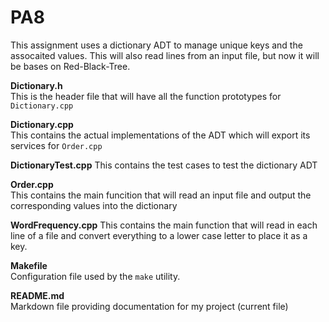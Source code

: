 # PA8

This assignment uses a dictionary ADT to manage unique keys and the assocaited values. This will also read lines from an input file, but now it will be bases on Red-Black-Tree.

**Dictionary.h**  
This is the header file that will have all the function prototypes for `Dictionary.cpp` 

**Dictionary.cpp**  
This contains the actual implementations of the ADT which will export its services for `Order.cpp` 

**DictionaryTest.cpp** 
This contains the test cases to test the dictionary ADT 

**Order.cpp**  
This contains the main funcition that will read an input file and output the corresponding values into the dictionary  

**WordFrequency.cpp**
This contains the main function that will read in each line of a file and convert everything to a lower case letter to place it as a key.  

**Makefile**  
Configuration file used by the `make` utility.  

**README.md**  
Markdown file providing documentation for my project (current file) 